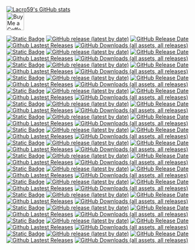 [![Lacro59's GitHub stats](https://github-readme-stats-ek35o4wzd-lacro59.vercel.app/api?username=lacro59&theme=nord&show_icons=true)](https://github.com/anuraghazra/github-readme-stats)  
<a href='https://ko-fi.com/lacro59'><img height='35' style='border:0px;height:46px;' src='https://az743702.vo.msecnd.net/cdn/kofi3.png?v=0' border='0' alt='Buy Me a Coffee at ko-fi.com' /></a>

[![Static Badge](https://img.shields.io/badge/playnite-backgroundchanger-plugin?color=8A2BE2)](https://github.com/Lacro59/playnite-backgroundchanger-plugin)
[![GitHub release (latest by date)](https://img.shields.io/github/v/release/Lacro59/playnite-backgroundchanger-plugin?cacheSeconds=5000&logo=github)](https://github.com/Lacro59/playnite-backgroundchanger-plugin/releases/latest)
[![GitHub Release Date](https://img.shields.io/github/release-date/Lacro59/playnite-backgroundchanger-plugin?cacheSeconds=5000)](https://github.com/Lacro59/playnite-backgroundchanger-plugin/releases/latest)
[![Github Lastest Releases](https://img.shields.io/github/downloads/Lacro59/playnite-backgroundchanger-plugin/latest/total.svg)](https://github.com/Lacro59/playnite-backgroundchanger-plugin/releases/latest)
[![GitHub Downloads (all assets, all releases)](https://img.shields.io/github/downloads/Lacro59/playnite-backgroundchanger-plugin/total)](https://github.com/Lacro59/playnite-backgroundchanger-plugin/releases)  
[![Static Badge](https://img.shields.io/badge/playnite-checkdlc-plugin?color=8A2BE2)](https://github.com/Lacro59/playnite-checkdlc-plugin)
[![GitHub release (latest by date)](https://img.shields.io/github/v/release/Lacro59/playnite-checkdlc-plugin?cacheSeconds=5000&logo=github)](https://github.com/Lacro59/playnite-checkdlc-plugin/releases/latest)
[![GitHub Release Date](https://img.shields.io/github/release-date/Lacro59/playnite-checkdlc-plugin?cacheSeconds=5000)](https://github.com/Lacro59/playnite-checkdlc-plugin/releases/latest)
[![Github Lastest Releases](https://img.shields.io/github/downloads/Lacro59/playnite-checkdlc-plugin/latest/total.svg)](https://github.com/Lacro59/playnite-checkdlc-plugin/releases/latest)
[![GitHub Downloads (all assets, all releases)](https://img.shields.io/github/downloads/Lacro59/playnite-checkdlc-plugin/total)](https://github.com/Lacro59/playnite-checkdlc-plugin/releases)  
[![Static Badge](https://img.shields.io/badge/playnite-checklocalizations-plugin?color=8A2BE2)](https://github.com/Lacro59/playnite-checklocalizations-plugin)
[![GitHub release (latest by date)](https://img.shields.io/github/v/release/Lacro59/playnite-checklocalizations-plugin?cacheSeconds=5000&logo=github)](https://github.com/Lacro59/playnite-checklocalizations-plugin/releases/latest)
[![GitHub Release Date](https://img.shields.io/github/release-date/Lacro59/playnite-checklocalizations-plugin?cacheSeconds=5000)](https://github.com/Lacro59/playnite-checklocalizations-plugin/releases/latest)
[![Github Lastest Releases](https://img.shields.io/github/downloads/Lacro59/playnite-checklocalizations-plugin/latest/total.svg)](https://github.com/Lacro59/playnite-checklocalizations-plugin/releases/latest)
[![GitHub Downloads (all assets, all releases)](https://img.shields.io/github/downloads/Lacro59/playnite-checklocalizations-plugin/total)](https://github.com/Lacro59/playnite-checklocalizations-plugin/releases)  
[![Static Badge](https://img.shields.io/badge/playnite-defaultextend-theme?color=8A2BE2)](https://github.com/Lacro59/playnite-defaultextend-theme)
[![GitHub release (latest by date)](https://img.shields.io/github/v/release/Lacro59/playnite-defaultextend-theme?cacheSeconds=5000&logo=github)](https://github.com/Lacro59/playnite-defaultextend-theme/releases/latest)
[![GitHub Release Date](https://img.shields.io/github/release-date/Lacro59/playnite-defaultextend-theme?cacheSeconds=5000)](https://github.com/Lacro59/playnite-defaultextend-theme/releases/latest)
[![Github Lastest Releases](https://img.shields.io/github/downloads/Lacro59/playnite-defaultextend-theme/latest/total.svg)](https://github.com/Lacro59/playnite-defaultextend-theme/releases/latest)
[![GitHub Downloads (all assets, all releases)](https://img.shields.io/github/downloads/Lacro59/playnite-defaultextend-theme/total)](https://github.com/Lacro59/playnite-defaultextend-theme/releases)  
[![Static Badge](https://img.shields.io/badge/playnite-descriptioneditor-plugin?color=8A2BE2)](https://github.com/Lacro59/playnite-descriptioneditor-plugin)
[![GitHub release (latest by date)](https://img.shields.io/github/v/release/Lacro59/playnite-descriptioneditor-plugin?cacheSeconds=5000&logo=github)](https://github.com/Lacro59/playnite-descriptioneditor-plugin/releases/latest)
[![GitHub Release Date](https://img.shields.io/github/release-date/Lacro59/playnite-descriptioneditor-plugin?cacheSeconds=5000)](https://github.com/Lacro59/playnite-descriptioneditor-plugin/releases/latest)
[![Github Lastest Releases](https://img.shields.io/github/downloads/Lacro59/playnite-descriptioneditor-plugin/latest/total.svg)](https://github.com/Lacro59/playnite-descriptioneditor-plugin/releases/latest)
[![GitHub Downloads (all assets, all releases)](https://img.shields.io/github/downloads/Lacro59/playnite-backgroundchanger-plugin/total)](https://github.com/Lacro59/playnite-backgroundchanger-plugin/releases)  
[![Static Badge](https://img.shields.io/badge/playnite-gameactivity-plugin?color=8A2BE2)](https://github.com/Lacro59/playnite-gameactivity-plugin)
[![GitHub release (latest by date)](https://img.shields.io/github/v/release/Lacro59/playnite-gameactivity-plugin?cacheSeconds=5000&logo=github)](https://github.com/Lacro59/playnite-gameactivity-plugin/releases/latest)
[![GitHub Release Date](https://img.shields.io/github/release-date/Lacro59/playnite-gameactivity-plugin?cacheSeconds=5000)](https://github.com/Lacro59/playnite-gameactivity-plugin/releases/latest)
[![Github Lastest Releases](https://img.shields.io/github/downloads/Lacro59/playnite-gameactivity-plugin/latest/total.svg)](https://github.com/Lacro59/playnite-gameactivity-plugin/releases/latest)
[![GitHub Downloads (all assets, all releases)](https://img.shields.io/github/downloads/Lacro59/playnite-gameactivity-plugin/total)](https://github.com/Lacro59/playnite-gameactivity-plugin/releases)  
[![Static Badge](https://img.shields.io/badge/playnite-howlongtobeat-plugin?color=8A2BE2)](https://github.com/Lacro59/playnite-howlongtobeat-plugin)
[![GitHub release (latest by date)](https://img.shields.io/github/v/release/Lacro59/playnite-howlongtobeat-plugin?cacheSeconds=5000&logo=github)](https://github.com/Lacro59/playnite-howlongtobeat-plugin/releases/latest)
[![GitHub Release Date](https://img.shields.io/github/release-date/Lacro59/playnite-howlongtobeat-plugin?cacheSeconds=5000)](https://github.com/Lacro59/playnite-howlongtobeat-plugin/releases/latest)
[![Github Lastest Releases](https://img.shields.io/github/downloads/Lacro59/playnite-howlongtobeat-plugin/latest/total.svg)](https://github.com/Lacro59/playnite-howlongtobeat-plugin/releases/latest)
[![GitHub Downloads (all assets, all releases)](https://img.shields.io/github/downloads/Lacro59/playnite-howlongtobeat-plugin/total)](https://github.com/Lacro59/playnite-howlongtobeat-plugin/releases)  
[![Static Badge](https://img.shields.io/badge/playnite-indiegala-plugin?color=8A2BE2)](https://github.com/Lacro59/playnite-indiegala-plugin)
[![GitHub release (latest by date)](https://img.shields.io/github/v/release/Lacro59/playnite-indiegala-plugin?cacheSeconds=5000&logo=github)](https://github.com/Lacro59/playnite-indiegala-plugin/releases/latest)
[![GitHub Release Date](https://img.shields.io/github/release-date/Lacro59/playnite-indiegala-plugin?cacheSeconds=5000)](https://github.com/Lacro59/playnite-indiegala-plugin/releases/latest)
[![Github Lastest Releases](https://img.shields.io/github/downloads/Lacro59/playnite-indiegala-plugin/latest/total.svg)](https://github.com/Lacro59/playnite-indiegala-plugin/releases/latest)
[![GitHub Downloads (all assets, all releases)](https://img.shields.io/github/downloads/Lacro59/playnite-indiegala-plugin/total)](https://github.com/Lacro59/playnite-indiegala-plugin/releases)  
[![Static Badge](https://img.shields.io/badge/playnite-isthereanydeal-plugin?color=8A2BE2)](https://github.com/Lacro59/playnite-isthereanydeal-plugin)
[![GitHub release (latest by date)](https://img.shields.io/github/v/release/Lacro59/playnite-isthereanydeal-plugin?cacheSeconds=5000&logo=github)](https://github.com/Lacro59/playnite-isthereanydeal-plugin/releases/latest)
[![GitHub Release Date](https://img.shields.io/github/release-date/Lacro59/playnite-isthereanydeal-plugin?cacheSeconds=5000)](https://github.com/Lacro59/playnite-isthereanydeal-plugin/releases/latest)
[![Github Lastest Releases](https://img.shields.io/github/downloads/Lacro59/playnite-isthereanydeal-plugin/latest/total.svg)](https://github.com/Lacro59/playnite-isthereanydeal-plugin/releases/latest)
[![GitHub Downloads (all assets, all releases)](https://img.shields.io/github/downloads/Lacro59/playnite-isthereanydeal-plugin/total)](https://github.com/Lacro59/playnite-isthereanydeal-plugin/releases)  
[![Static Badge](https://img.shields.io/badge/playnite-librarymanagement-plugin?color=8A2BE2)](https://github.com/Lacro59/playnite-librarymanagement-plugin)
[![GitHub release (latest by date)](https://img.shields.io/github/v/release/Lacro59/playnite-librarymanagement-plugin?cacheSeconds=5000&logo=github)](https://github.com/Lacro59/playnite-librarymanagement-plugin/releases/latest)
[![GitHub Release Date](https://img.shields.io/github/release-date/Lacro59/playnite-librarymanagement-plugin?cacheSeconds=5000)](https://github.com/Lacro59/playnite-librarymanagement-plugin/releases/latest)
[![Github Lastest Releases](https://img.shields.io/github/downloads/Lacro59/playnite-librarymanagement-plugin/latest/total.svg)](https://github.com/Lacro59/playnite-librarymanagement-plugin/releases/latest)
[![GitHub Downloads (all assets, all releases)](https://img.shields.io/github/downloads/Lacro59/playnite-librarymanagement-plugin/total)](https://github.com/Lacro59/playnite-librarymanagement-plugin/releases)  
[![Static Badge](https://img.shields.io/badge/playnite-metadatalocal-plugin?color=8A2BE2)](https://github.com/Lacro59/playnite-metadatalocal-plugin)
[![GitHub release (latest by date)](https://img.shields.io/github/v/release/Lacro59/playnite-metadatalocal-plugin?cacheSeconds=5000&logo=github)](https://github.com/Lacro59/playnite-metadatalocal-plugin/releases/latest)
[![GitHub Release Date](https://img.shields.io/github/release-date/Lacro59/playnite-metadatalocal-plugin?cacheSeconds=5000)](https://github.com/Lacro59/playnite-metadatalocal-plugin/releases/latest)
[![Github Lastest Releases](https://img.shields.io/github/downloads/Lacro59/playnite-metadatalocal-plugin/latest/total.svg)](https://github.com/Lacro59/playnite-metadatalocal-plugin/releases/latest)
[![GitHub Downloads (all assets, all releases)](https://img.shields.io/github/downloads/Lacro59/playnite-metadatalocal-plugin/total)](https://github.com/Lacro59/playnite-metadatalocal-plugin/releases)  
[![Static Badge](https://img.shields.io/badge/playnite-playeractivities-plugin?color=8A2BE2)](https://github.com/Lacro59/playnite-playeractivities-plugin)
[![GitHub release (latest by date)](https://img.shields.io/github/v/release/Lacro59/playnite-playeractivities-plugin?cacheSeconds=5000&logo=github)](https://github.com/Lacro59/playnite-playeractivities-plugin/releases/latest)
[![GitHub Release Date](https://img.shields.io/github/release-date/Lacro59/playnite-playeractivities-plugin?cacheSeconds=5000)](https://github.com/Lacro59/playnite-playeractivities-plugin/releases/latest)
[![Github Lastest Releases](https://img.shields.io/github/downloads/Lacro59/playnite-playeractivities-plugin/latest/total.svg)](https://github.com/Lacro59/playnite-playeractivities-plugin/releases/latest)
[![GitHub Downloads (all assets, all releases)](https://img.shields.io/github/downloads/Lacro59/playnite-playeractivities-plugin/total)](https://github.com/Lacro59/playnite-playeractivities-plugin/releases)  
[![Static Badge](https://img.shields.io/badge/playnite-screenshotsvisualizer-plugin?color=8A2BE2)](https://github.com/Lacro59/playnite-screenshotsvisualizer-plugin)
[![GitHub release (latest by date)](https://img.shields.io/github/v/release/Lacro59/playnite-screenshotsvisualizer-plugin?cacheSeconds=5000&logo=github)](https://github.com/Lacro59/playnite-screenshotsvisualizer-plugin/releases/latest)
[![GitHub Release Date](https://img.shields.io/github/release-date/Lacro59/playnite-screenshotsvisualizer-plugin?cacheSeconds=5000)](https://github.com/Lacro59/playnite-screenshotsvisualizer-plugin/releases/latest)
[![Github Lastest Releases](https://img.shields.io/github/downloads/Lacro59/playnite-screenshotsvisualizer-plugin/latest/total.svg)](https://github.com/Lacro59/playnite-screenshotsvisualizer-plugin/releases/latest)
[![GitHub Downloads (all assets, all releases)](https://img.shields.io/github/downloads/Lacro59/playnite-screenshotsvisualizer-plugin/total)](https://github.com/Lacro59/playnite-screenshotsvisualizer-plugin/releases)  
[![Static Badge](https://img.shields.io/badge/playnite-successstory-plugin?color=8A2BE2)](https://github.com/Lacro59/playnite-successstory-plugin)
[![GitHub release (latest by date)](https://img.shields.io/github/v/release/Lacro59/playnite-successstory-plugin?cacheSeconds=5000&logo=github)](https://github.com/Lacro59/playnite-successstory-plugin/releases/latest)
[![GitHub Release Date](https://img.shields.io/github/release-date/Lacro59/playnite-successstory-plugin?cacheSeconds=5000)](https://github.com/Lacro59/playnite-successstory-plugin/releases/latest)
[![Github Lastest Releases](https://img.shields.io/github/downloads/Lacro59/playnite-successstory-plugin/latest/total.svg)](https://github.com/Lacro59/playnite-successstory-plugin/releases/latest)
[![GitHub Downloads (all assets, all releases)](https://img.shields.io/github/downloads/Lacro59/playnite-successstory-plugin/total)](https://github.com/Lacro59/playnite-successstory-plugin/releases)  
[![Static Badge](https://img.shields.io/badge/playnite-systemchecker-plugin?color=8A2BE2)](https://github.com/Lacro59/playnite-systemchecker-plugin)
[![GitHub release (latest by date)](https://img.shields.io/github/v/release/Lacro59/playnite-systemchecker-plugin?cacheSeconds=5000&logo=github)](https://github.com/Lacro59/playnite-systemchecker-plugin/releases/latest)
[![GitHub Release Date](https://img.shields.io/github/release-date/Lacro59/playnite-systemchecker-plugin?cacheSeconds=5000)](https://github.com/Lacro59/playnite-systemchecker-plugin/releases/latest)
[![Github Lastest Releases](https://img.shields.io/github/downloads/Lacro59/playnite-systemchecker-plugin/latest/total.svg)](https://github.com/Lacro59/playnite-systemchecker-plugin/releases/latest)
[![GitHub Downloads (all assets, all releases)](https://img.shields.io/github/downloads/Lacro59/playnite-systemchecker-plugin/total)](https://github.com/Lacro59/playnite-systemchecker-plugin/releases)  
[![Static Badge](https://img.shields.io/badge/playnite-thememodifier-plugin?color=8A2BE2)](https://github.com/Lacro59/playnite-thememodifier-plugin)
[![GitHub release (latest by date)](https://img.shields.io/github/v/release/Lacro59/playnite-thememodifier-plugin?cacheSeconds=5000&logo=github)](https://github.com/Lacro59/playnite-thememodifier-plugin/releases/latest)
[![GitHub Release Date](https://img.shields.io/github/release-date/Lacro59/playnite-thememodifier-plugin?cacheSeconds=5000)](https://github.com/Lacro59/playnite-thememodifier-plugin/releases/latest)
[![Github Lastest Releases](https://img.shields.io/github/downloads/Lacro59/playnite-thememodifier-plugin/latest/total.svg)](https://github.com/Lacro59/playnite-thememodifier-plugin/releases/latest)
[![GitHub Downloads (all assets, all releases)](https://img.shields.io/github/downloads/Lacro59/playnite-thememodifier-plugin/total)](https://github.com/Lacro59/playnite-thememodifier-plugin/releases)  
